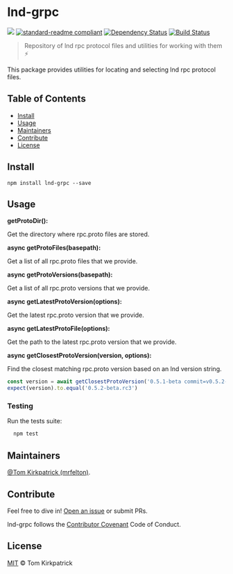 # lnd-grpc

[![](https://img.shields.io/badge/project-LND-blue.svg?style=flat-square)](https://github.com/lightningnetwork/lnd)
[![standard-readme compliant](https://img.shields.io/badge/standard--readme-OK-green.svg?style=flat-square)](https://github.com/RichardLitt/standard-readme)
[![Dependency Status](https://david-dm.org/LN-Zap/lnd-grpc.svg?style=flat-square)](https://david-dm.org/LN-Zap/lnd-grpc)
[![Build Status](https://travis-ci.org/LN-Zap/lnd-grpc.svg?branch=master)](https://travis-ci.org/LN-Zap/lnd-grpc)

> Repository of lnd rpc protocol files and utilities for working with them ⚡️

This package provides utilities for locating and selecting lnd rpc protocol files.

## Table of Contents

- [Install](#install)
- [Usage](#usage)
- [Maintainers](#maintainers)
- [Contribute](#contribute)
- [License](#license)

## Install

```
npm install lnd-grpc --save
```

## Usage

**getProtoDir():**

Get the directory where rpc.proto files are stored.

**async getProtoFiles(basepath):**

Get a list of all rpc.proto files that we provide.

**async getProtoVersions(basepath):**

Get a list of all rpc.proto versions that we provide.

**async getLatestProtoVersion(options):**

Get the latest rpc.proto version that we provide.

**async getLatestProtoFile(options):**

Get the path to the latest rpc.proto version that we provide.

**async getClosestProtoVersion(version, options):**

Find the closest matching rpc.proto version based on an lnd version string.

```js
const version = await getClosestProtoVersion('0.5.1-beta commit=v0.5.2-beta-rc3')
expect(version).to.equal('0.5.2-beta.rc3')
```

### Testing

Run the tests suite:

```bash
  npm test
```

## Maintainers

[@Tom Kirkpatrick (mrfelton)](https://github.com/mrfelton).

## Contribute

Feel free to dive in! [Open an issue](https://github.com/LN-Zap/node-lnd-grpc/issues/new) or submit PRs.

lnd-grpc follows the [Contributor Covenant](http://contributor-covenant.org/version/1/3/0/) Code of Conduct.

## License

[MIT](LICENSE) © Tom Kirkpatrick
